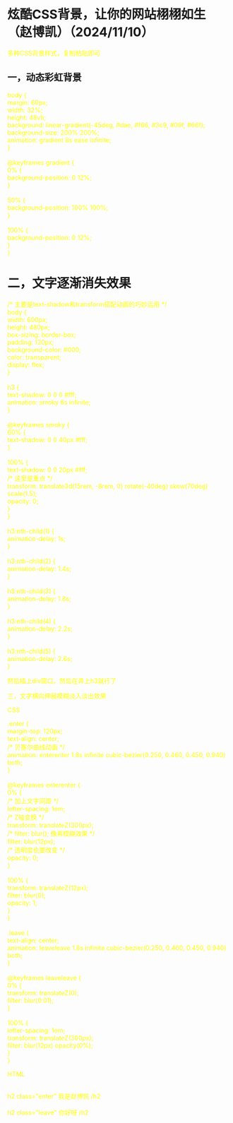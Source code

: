 <html>
<head>
    <meta charset="utf-8">
    <title>GitHub</title>
    <link rel="stylesheet" href="https://zhaobokai341.github.io/yangshi.css">
    <style>
        a{color:pink;}
        p{color:yellow}
    </style>
</head>
<body>
<h1>炫酷CSS背景，让你的网站栩栩如生（赵博凯）（2024/11/10）</h1>
<p>多种CSS背景样式，复制粘贴即可</p>
<h2>一，动态彩虹背景</h2>
<p>
        body {<br>
            margin: 60px;<br>
            width: 32%;<br>
            height: 48vh;<br>
            background: linear-gradient(-45deg, #dae, #f66, #3c9, #09f, #66f);<br>
            background-size: 200% 200%;<br>
            animation: gradient 8s ease infinite;<br>
        }<br>
<br>
        @keyframes gradient {<br>
            0% {<br>
                background-position: 0 12%;<br>
            }<br>
<br>
            50% {<br>
                background-position: 100% 100%;<br>
            }<br>
<br>
            100% {<br>
                background-position: 0 12%;<br>
            }<br>
        }<br>
</p>
<h1>二，文字逐渐消失效果</h1>
<p>        /* 主要是text-shadow和transform搭配动画的巧妙运用 */<br>
        body {<br>
            width: 600px;<br>
            height: 480px;<br>
            box-sizing: border-box;<br>
            padding: 120px;<br>
            background-color: #000;<br>
            color: transparent;<br>
            display: flex;<br>
        }<br>
<br>
        h3 {<br>
            text-shadow: 0 0 0 #fff;<br>
            animation: smoky 6s infinite;<br>
        }<br>
<br>
        @keyframes smoky {<br>
            60% {<br>
                text-shadow: 0 0 40px #fff;<br>
            }<br>
<br>
            100% {<br>
                text-shadow: 0 0 20px #fff;<br>
                /* 这里是重点 */<br>
                transform: translate3d(15rem, -8rem, 0) rotate(-40deg) skew(70deg) scale(1.5);<br>
                opacity: 0;<br>
            }<br>
        }<br>
<br>
        h3:nth-child(1) {<br>
            animation-delay: 1s;<br>
        }<br>
<br>
        h3:nth-child(2) {<br>
            animation-delay: 1.4s;<br>
        }<br>
<br>
        h3:nth-child(3) {<br>
            animation-delay: 1.8s;<br>
        }<br>
<br>
        h3:nth-child(4) {<br>
            animation-delay: 2.2s;<br>
        }<br>
<br>
        h3:nth-child(5) {<br>
            animation-delay: 2.6s;<br>
        }</p>
<p>然后插上div窗口，然后在弄上h3就行了</p>
<p>三，文字横向伸展模糊淡入淡出效果</p>
<p>CSS</p>
<p>        .enter {<br>
            margin-top: 120px;<br>
            text-align: center;<br>
            /* 贝塞尔曲线动画 */<br>
            animation: enterenter 1.8s infinite cubic-bezier(0.250, 0.460, 0.450, 0.940) both;<br>
        }<br>
<br>
        @keyframes enterenter {<br>
            0% {<br>
                /* 加上文字间距 */<br>
                letter-spacing: 1em;<br>
                /* Z轴变换 */<br>
                transform: translateZ(300px);<br>
                /* filter: blur(); 像素模糊效果 */<br>
                filter: blur(12px);<br>
                /* 透明度也要改变 */<br>
                opacity: 0;<br>
            }<br>
<br>
            100% {<br>
                transform: translateZ(12px);<br>
                filter: blur(0);<br>
                opacity: 1;<br>
            }<br>
        }<br>
<br>
        .leave {<br>
            text-align: center;<br>
            animation: leaveleave 1.8s infinite cubic-bezier(0.250, 0.460, 0.450, 0.940) both;<br>
        }<br>
<br>
        @keyframes leaveleave {<br>
            0% {<br>
                transform: translateZ(0);<br>
                filter: blur(0.01);<br>
            }<br>
<br>
            100% {<br>
                letter-spacing: 1em;<br>
                transform: translateZ(300px);<br>
                filter: blur(12px) opacity(0%);<br>
            }<br>
        }</p>
<p>HTML</p>
<p><br>
h2 class="enter" 我是赵博凯 /h2 <br>
<br>
h2 class="leave" 你好呀 /h2</p>
</body>
</html>
